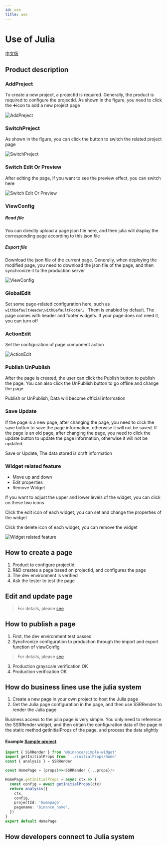 ```yaml
---
id: use
title: use
---
```


# Use of Julia

[中文版](use-zh)

## Product description

### AddPreject

To create a new project, a projectId is required. Generally, the product is required to configure the projectId. As shown in the figure, you need to click the ➕icon to add a new project page

![AddPreject](https://static.devfdg.net/image/julia/julia-doc/project-add.png)

### SwitchPreject

As shown in the figure, you can click the button to switch the related project page

![SwitchPreject](https://static.devfdg.net/image/julia/julia-doc/project-switch.png)

###  Switch Edit Or Preview

After editing the page, if you want to see the preview effect, you can switch here

![Switch Edit Or Preview](https://static.devfdg.net/image/julia/julia-doc/project-pre.png)


### ViewConfig

##### Read file

You can directly upload a page json file here, and then julia will display the corresponding page according to this json file

##### Export file

Download the json file of the current page. Generally, when deploying the modified page, you need to download the json file of the page, and then synchronize it to the production server

 ![ViewConfig](https://static.devfdg.net/image/julia/julia-doc/project-view.png)

### GlobalEdit

Set some page-related configuration here, such as `withDefaultHeader`,`withDefaultFooter`。 Them is enabled by default. The page comes with header and footer widgets. If your page does not need it, you can turn off

### ActionEdit

Set the configuration of page component action

![ActionEdit](https://static.devfdg.net/image/julia/julia-doc/action-edit.png)


###   Publish  UnPublish

After the page is created, the user can click the Publish button to publish the page. You can also click the UnPublish button to go offline and change the page

Publish or UnPublish, Data will become official information


### Save Update

If the page is a new page, after changing the page, you need to click the save button to save the page information, otherwise it will not be saved.
If the page is an old page, after changing the page, you need to click the update button to update the page information, otherwise it will not be updated.

Save or Update, The data stored is draft information

### Widget related feature
 * Move up and down
 * Edit properties
 * Remove Widget

If you want to adjust the upper and lower levels of the widget, you can click on these two icons

Click the edit icon of each widget, you can set and change the properties of the widget

Click the delete icon of each widget, you can remove the widget

![Widget related feature](https://static.devfdg.net/image/julia/julia-doc/project-action.png)

## How to create a page
1. Product to configure projectId
2. R&D creates a page based on projectId, and configures the page
3. The dev environment is verified
4. Ask the tester to test the page

## Edit and update page
> For details, please [see](#save-update)

## How to publish a page
1. First, the dev environment test passed
2. Synchronize configuration to production through the import and export function of viewConfig
 > For details, please [see](#viewconfig) 
3. Production grayscale verification OK
4. Production verification OK


## How do business lines use the julia system
1. Create a new page in your own project to host the Julia page
2. Get the Julia page configuration in the page, and then use SSRRender to render the Julia page

Business access to the julia page is very simple. You only need to reference the SSRRender widget, and then obtain the configuration data of the page in the static method getInitialProps of the page, and process the data slightly

#### Example [Sample project](https://git.toolsfdg.net/mono/mono/blob/master/web/apps/template-ui/src/pages/index.js) 
``` typescript jsx
import { SSRRender } from '@binance/simple-widget'
import getInitialProps from '../initialProps/home'
const { analysis } = SSRRender

const HomePage = (props)=><SSRRender {...props}/>

HomePage.getInitialProps = async ctx => {
  const config = await getInitialProps(ctx)
  return analysis({
    ctx,
    config,
    projectId: 'homepage',
    pagename: 'binance_home',
  })
}
export default HomePage
```

## How developers connect to Julia system

